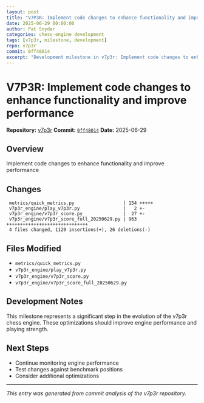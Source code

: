 ```yaml
---
layout: post
title: "V7P3R: Implement code changes to enhance functionality and improve performance"
date: 2025-06-29 00:00:00 
author: Pat Snyder
categories: chess-engine development
tags: [v7p3r, milestone, development]
repo: v7p3r
commit: 0ff48014
excerpt: "Development milestone in v7p3r: Implement code changes to enhance functionality and improve performance"
---
```


# V7P3R: Implement code changes to enhance functionality and improve performance

**Repository:** [v7p3r](https://github.com/pssnyder/v7p3r)
**Commit:** [`0ff48014`](https://github.com/pssnyder/v7p3r/commit/0ff48014018b216cd9c9e80cfa2a0fc84475ab53)
**Date:** 2025-06-29

## Overview

Implement code changes to enhance functionality and improve performance

## Changes

```
 metrics/quick_metrics.py                  | 154 +++++
 v7p3r_engine/play_v7p3r.py                |   2 +-
 v7p3r_engine/v7p3r_score.py               |  27 +-
 v7p3r_engine/v7p3r_score_full_20250629.py | 963 ++++++++++++++++++++++++++++++
 4 files changed, 1120 insertions(+), 26 deletions(-)
```

## Files Modified

- `metrics/quick_metrics.py`
- `v7p3r_engine/play_v7p3r.py`
- `v7p3r_engine/v7p3r_score.py`
- `v7p3r_engine/v7p3r_score_full_20250629.py`

## Development Notes

This milestone represents a significant step in the evolution of the v7p3r chess engine. These optimizations should improve engine performance and playing strength.

## Next Steps

- Continue monitoring engine performance
- Test changes against benchmark positions
- Consider additional optimizations

---

*This entry was generated from commit analysis of the v7p3r repository.*
